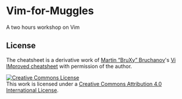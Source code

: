 # Vim-for-Muggles


A two hours workshop on Vim


## License

The cheatsheet is a derivative work of [Martin “BruXy” Bruchanov](http://gnulinux.guru/?about)'s [Vi IMproved cheatsheet](http://gnulinux.guru/?ViM) with permission of the author.

<a rel="license" href="http://creativecommons.org/licenses/by/4.0/"><img alt="Creative Commons License" style="border-width:0" src="https://i.creativecommons.org/l/by/4.0/80x15.png" /></a><br />This work is licensed under a <a rel="license" href="http://creativecommons.org/licenses/by/4.0/">Creative Commons Attribution 4.0 International License</a>.
